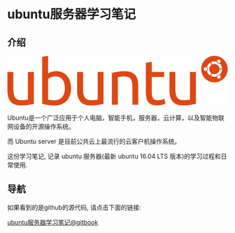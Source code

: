 # ubuntu服务器学习笔记

## 介绍

![](introduction/images/ubuntu_logo.png)

Ubuntu是一个广泛应用于个人电脑，智能手机，服务器，云计算，以及智能物联网设备的开源操作系统。

而 Ubuntu server 是目前公共云上最流行的云客户机操作系统。

这份学习笔记, 记录 ubuntu 服务器(最新 ubuntu 16.04 LTS 版本)的学习过程和日常使用.

## 导航

如果看到的是github的源代码, 请点击下面的链接:

[ubuntu服务器学习笔记@gitbook](https://skyao.gitbooks.io/leaning-ubuntu-server/)
